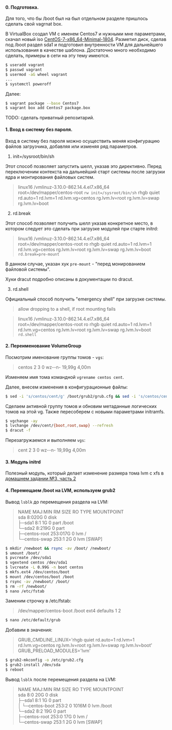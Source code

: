 #### 0. Подготовка.

Для того, что бы /boot был на был отдельном разделе пришлось сделать свой vagrnat box.

В VirtualBox создал VM с именем Centos7 и нужными мне параметрами, скачал новый iso [CentOS-7-x86_64-Minimal-1804](http://mirror.corbina.net/pub/Linux/centos/7.5.1804/isos/x86_64/CentOS-7-x86_64-Minimal-1804.iso). Разметил диск, сделав под /boot раздел sda1 и подготовил внутренности VM для дальнейшего использования в качестве шаблона. Достаточно много необходимо сделать, примеры в сети на эту тему имеются.

```sh
$ useradd vagrant
$ passwd vagrant
$ usermod -aG wheel vagrant
...
$ systemctl poweroff
```

Далее:

```sh
$ vagrant package --base Centos7
$ vagrant box add Centos7 package.box
```

TODO: сделать приватный репозитарий.


#### 1. Вход в систему без пароля.

Вход в систему без пароля можно осуществить меняя конфигурацию файлов загрузчика, добавляя или изменяя ряд параметров.

1. init=/sysroot/bin/sh

Этот способ позволяет запустить шелл, указав это директивно. Перед переключеним контекста на дальнейший старт системы после загрузки ядра и монтирования файловых систем.

>linux16 /vmlinuz-3.10.0-862.14.4.el7.x86_64 root=/dev/mapper/centos-root `rw init=/sysroot/bin/sh` rhgb quiet rd.auto=1 rd.lvm=1 rd.lvm.vg=centos rg.lvm.lv=root rg.lvm.lv=swap rg.lvm.lv=boot 

2. rd.break

Этот способ позволяет получить шелл указав конкретное место, в котором следует это сделать при загрузке модулей при старте initrd:

>linux16 /vmlinuz-3.10.0-862.14.4.el7.x86_64 root=/dev/mapper/centos-root ro rhgb quiet rd.auto=1 rd.lvm=1 rd.lvm.vg=centos rg.lvm.lv=root rg.lvm.lv=swap rg.lvm.lv=boot `rd.break=pre-mount`

В данном случае, указан хук `pre-mount` - "перед монированием файловой системы".

Хуки dracut подробно описаны в документации по dracut.

3. rd.shell

Официальный способ получить "emergency shell" при загрузке системы.

>allow dropping to a shell, if root mounting fails

>linux16 /vmlinuz-3.10.0-862.14.4.el7.x86_64 root=/dev/mapper/centos-root ro rhgb quiet rd.auto=1 rd.lvm=1 rd.lvm.vg=centos rg.lvm.lv=root rg.lvm.lv=swap rg.lvm.lv=boot `rd.shell`

#### 2. Переименование VolumeGroup

Посмотрим именование группы томов - `vgs`:

>centos   2   3   0 wz--n- 19,99g 4,00m

Изменяем имя тома командной `vgrename centos cent`.

Далее, внесем изменения в конфигурационные файлы:

```sh
$ sed -i 's/centos/cent/g' /boot/grub2/grub.cfg && sed -i 's/centos/cent/g' /etc/fstab
```

Сделаем активной группу томов и обновим метаданные логических томов на этой vg. Также пересоберем с новыми параметрами initramfs. 

```sh
$ vgchange -ay
$ lvchange /dev/cent/{boot,root,swap} --refresh
$ dracut -f
```

Перезагружаемся и выполняем `vgs`:

>cent   2   3   0 wz--n- 19,99g 4,00m

#### 3. Модуль initrd

Полезный модуль, который делает изменение размера тома lvm с xfs в [домашнем задании №3, часть 2](https://github.com/kakoka/otus-homework/tree/master/hw03#2-%D1%83%D0%BC%D0%B5%D0%BD%D1%8C%D1%88%D0%B8%D1%82%D1%8C-xfs--%D0%B4%D0%BE-8-gb)

#### 4. Перемещаем /boot на LVM, используем grub2

Вывод `lsblk` до перемещения раздела на LVM:

>NAME            MAJ:MIN RM SIZE RO TYPE MOUNTPOINT \
>sda               8:020G  0 disk                   \
>├─sda1            8:1 1G  0 part /boot             \
>└─sda2            8:219G  0 part                   \
>  ├─centos-root 253:017G  0 lvm  /                 \
>  └─centos-swap 253:1 2G  0 lvm  [SWAP]

```sh
$ mkdir /newboot && rsync -av /boot/ /newboot/
$ umount /boot/
$ pvcreate /dev/sda1
$ vgextend centos /dev/sda1
$ lvcreate -L 0.99G -n boot centos
$ mkfs.ext4 /dev/centos/boot 
$ mount /dev/centos/boot /boot
$ rsync -av /newboot/ /boot/
$ rm -rf /newboot/
$ nano /etc/fstab 
```

Заменим строчку в /etc/fstab:

> /dev/mapper/centos-boot /boot ext4 defaults 1 2

```sh
$ nano /etc/default/grub 
```

Добавим в значения:

> GRUB_CMDLINE_LINUX='rhgb quiet rd.auto=1 rd.lvm=1 rd.lvm.vg=centos rg.lvm.lv=root rg.lvm.lv=swap rg.lvm.lv=boot' \
> GRUB_PRELOAD_MODULES='lvm'

```sh
$ grub2-mkconfig -o /etc/grub2.cfg 
$ grub2-install /dev/sda
$ reboot
```

Вывод `lsblk` после перемещения раздела на LVM:

>NAME            MAJ:MIN RM  SIZE RO TYPE MOUNTPOINT \
>sda               8:0 20G  0 disk                   \
>├─sda1            8:1  1G  0 part                   \
>│ └─centos-boot 253:2    0 1016M  0 lvm  /boot      \
>└─sda2            8:2 19G  0 part                   \
>  ├─centos-root 253:0 17G  0 lvm  /                 \
>  └─centos-swap 253:1  2G  0 lvm  [SWAP]     
